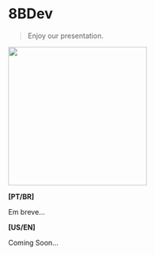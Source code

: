 # 8BDev

> Enjoy our presentation.

<img align="center" width="280" src="https://media.discordapp.net/attachments/799515684278632468/906305304126443590/35aa8299561787.Y3JvcCwzMDQ1LDIzODIsMTU4LDA.png" />

**[PT/BR]**

Em breve...

**[US/EN]**

Coming Soon...
